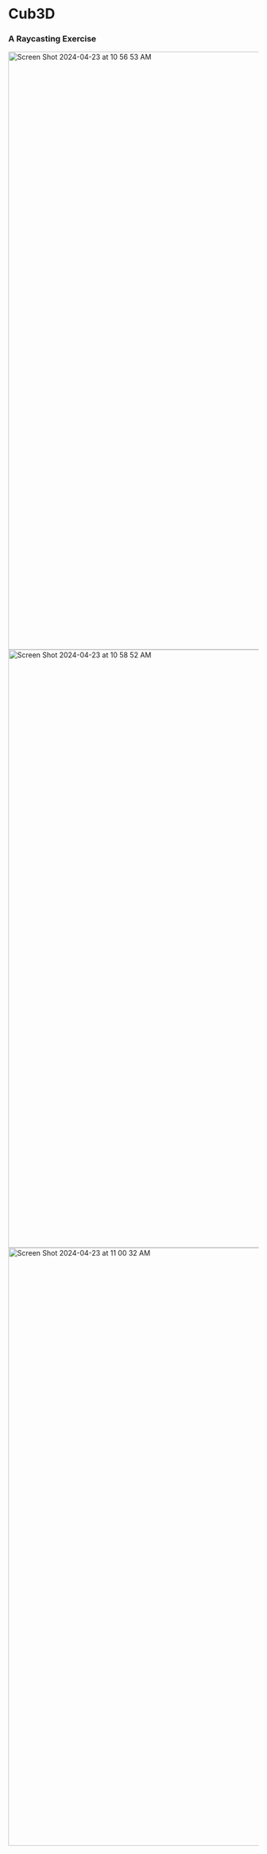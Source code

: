 <div>
<h1>Cub3D</h1>
<h3>A Raycasting Exercise</h3>
<img width="1201" alt="Screen Shot 2024-04-23 at 10 56 53 AM" src="https://github.com/ferri666/Cub3D/assets/78905276/a2165abc-6417-4bd9-ab20-e39006608dfb">
<img width="1201" alt="Screen Shot 2024-04-23 at 10 58 52 AM" src="https://github.com/ferri666/Cub3D/assets/78905276/3312ad18-fedf-4021-903b-5e05d3ca009d">
<img width="1201" alt="Screen Shot 2024-04-23 at 11 00 32 AM" src="https://github.com/ferri666/Cub3D/assets/78905276/bd7eb166-bb0b-49e0-bf2e-c6236981f29d">
</div>
